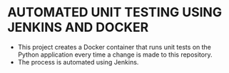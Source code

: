 # AUTOMATED UNIT TESTING USING JENKINS AND DOCKER

- This project creates a Docker container that runs unit tests on the Python application every time a change is made to this repository.
- The process is automated using Jenkins.